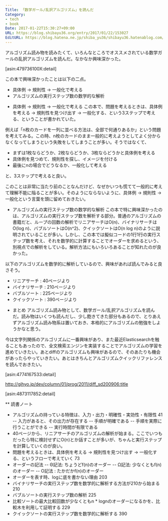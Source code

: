 ```yaml
---
Title: 「数学ガール/乱択アルゴリズム」を読んだ
Category:
- tech
- book
Date: 2017-01-22T15:30:27+09:00
URL: https://blog.shibayu36.org/entry/2017/01/22/153027
EditURL: https://blog.hatena.ne.jp/shiba_yu36/shibayu36.hatenablog.com/atom/entry/10328749687208944036
---
```


アルゴリズム読み物を読みたくて、いろんなところでオススメされている数学ガールの乱択アルゴリズムを読んだ。なかなか興味深かった。

[asin:479736100X:detail]

この本で興味深かったことは以下の二点。

- 具体例 -> 規則性 -> 一般化で考える
- アルゴリズムの実行ステップ数の数学的な解析

* 具体例 -> 規則性 -> 一般化で考える
この本で、問題を考えるときは、具体例を考える -> 規則性を見つけ出す -> 一般化する、という3ステップで考える、ということが書かれていた。

例えば「n枚のカードを一列に並べる方法は、全部で何通りあるか」という問題を考えてみる。この時、n枚のカードのまま一般的に考えようとしてよく分からなくなってしまうという失敗をしてしまうことが多い。そうではなくて、

- まずは1枚ならどうか、2枚ならどうか、3枚ならどうかと具体例を考える
- 具体例を見つめて、規則性を探し、イメージを付ける
- 最後にnの場合でどうなるか、一般化して考える

と、3ステップで考えると良い。


このことは非常に当たり前のことなんだけど、なぜかいつも慌てて一般的に考えて理解不能に陥ることが多い。そのようにならないように、具体例 -> 規則性 -> 一般化という言葉を頭に留めておきたい。

* アルゴリズムの実行ステップ数の数学的な解析
この本で特に興味深かったのは、アルゴリズムの実行ステップ数を解析する部分。普通のアルゴリズムの書籍だと、ループの回数の解析でリニアサーチはO(n)、バイナリサーチはO(log n)、バブルソートはO(n^2)、クイックソートはO(n log n)のように説明されていることが多い。しかし、この本では擬似コードの1行1行の実行ステップ数を考え、それを数学的に計算することでオーダーを求めるという、別視点での解析をしている。解析方法にもいろいろあることが知れたのが良かった。

以下のアルゴリズムを数学的に解析しているので、興味があれば読んでみると良さそう。

- リニアサーチ : 40ページより
- バイナリサーチ : 210ページより
- バブルソート : 225ページより
- クイックソート : 390ページより

* まとめ
アルゴリズム読み物として、数学ガール/乱択アルゴリズムを読んだ。読み物はいくつも読んだし、少し飽きてきた部分もあるので、とりあえずアルゴリズム読み物系は置いておき、本格的にアルゴリズムの勉強をしようかなと思う。

今は文字列関係のアルゴリズムに一番興味があり、また最近Elasticsearchを触ることもあったので、全文検索エンジンを実装することでアルゴリズムの学習を進めていきたい。あとdiffのアルゴリズムも興味があるので、そのあたりも機会があったらやっていきたい。あとはきちんとアルゴリズムクイックリファレンスを読んでおきたい。

[asin:4774167533:detail]

http://gihyo.jp/dev/column/01/prog/2011/diff_sd200906:title

[asin:4873117852:detail]

** 読書ノート
- アルゴリズムの持っている特徴は、入力・出力・明確性・実効性・有限性 41
-- 入力があると、その出力が存在する
-- 手順が明確である
-- 手順を実際に行うことができる
-- 実行時間が有限である
- 40ページから、リニアサーチのアルゴリズムの解析が始まる。ここでいつもだったら特に検討せずにO(n)とか話すことが多いが、ちゃんと実行ステップを計算していくのが良い。
- 問題を考えるときは、具体例を考える -> 規則性を見つけ出す -> 一般化する、というフローで考えていく 73
- オーダーの記法
-- Θ記法: ちょうどf(n)のオーダー
-- Ω記法: 少なくともf(n)のオーダー
-- O記法 : たかだかf(n)のオーダー
- オーダーを表す時、logに底を書かない理由 203
- バイナリサーチの実行ステップ数を数学的に解析する方法が210から始まる 210
- バブルソートの実行ステップ数の解析 225
- 比較ソートの最大比較回数が少なくともn * lognのオーダーになるかを、比較木を利用して証明する 229
- クイックソートの実行ステップ数を数学的に解析する 390
